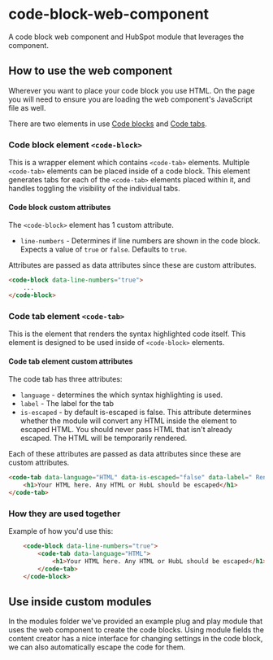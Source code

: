 # code-block-web-component
A code block web component and HubSpot module that leverages the component.

## How to use the web component
Wherever you want to place your code block you use HTML. On the page you will need to ensure you are loading the web component's JavaScript file as well.

There are two elements in use [Code blocks](#code-block-element-code-block) and [Code tabs](#code-tab-element-code-tab).
### Code block element `<code-block>`

This is a wrapper element which contains `<code-tab>` elements. Multiple `<code-tab>` elements can be placed inside of a code block. This element generates tabs for each of the `<code-tab>` elements placed within it, and handles toggling the visibility of the individual tabs.

#### Code block custom attributes
The `<code-block>` element has 1 custom attribute.
* `line-numbers` - Determines if line numbers are shown in the code block. Expects a value of `true` or `false`. Defaults to `true`. 

Attributes are passed as data attributes since these are custom attributes. 
``` html
<code-block data-line-numbers="true">
    ...
</code-block>
```

### Code tab element `<code-tab>`
This is the element that renders the syntax highlighted code itself. This element is designed to be used inside of `<code-block>` elements.

#### Code tab element custom attributes
The code tab has three attributes:
* `language` - determines the which syntax highlighting is used.
* `label` - The label for the tab
* `is-escaped` - by default is-escaped is false. This attribute determines whether the module will convert any HTML inside the element to escaped HTML. You should never pass HTML that isn't already escaped. The HTML will be temporarily rendered.

Each of these attributes are passed as data attributes since these are custom attributes.
``` html
<code-tab data-language="HTML" data-is-escaped="false" data-label=" Rendered HTML">
    <h1>Your HTML here. Any HTML or HubL should be escaped</h1>
</code-tab>
```

### How they are used together
Example of how you'd use this:
``` html
    <code-block data-line-numbers="true">
        <code-tab data-language="HTML">
            <h1>Your HTML here. Any HTML or HubL should be escaped</h1>
        </code-tab>
    </code-block>
```

## Use inside custom modules
In the modules folder we've provided an example plug and play module that uses the web component to create the code blocks. Using module fields the content creator has a nice interface for changing settings in the code block, we can also automatically escape the code for them.
   
